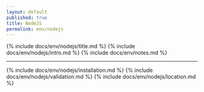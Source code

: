 ```yaml
---
layout: default
published: true
title: NodeJS
permalink: env/nodejs
---
```


{% include docs/env/nodejs/title.md %}
{% include docs/env/nodejs/intro.md %}
{% include docs/env/notes.md %}

---

{% include docs/env/nodejs/installation.md %}
{% include docs/env/nodejs/validation.md %}
{% include docs/env/nodejs/location.md %}
